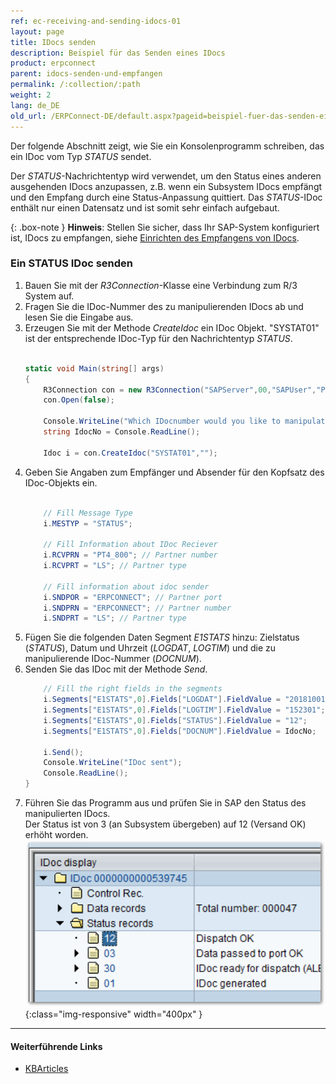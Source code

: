 ```yaml
---
ref: ec-receiving-and-sending-idocs-01
layout: page
title: IDocs senden
description: Beispiel für das Senden eines IDocs
product: erpconnect
parent: idocs-senden-und-empfangen
permalink: /:collection/:path
weight: 2
lang: de_DE
old_url: /ERPConnect-DE/default.aspx?pageid=beispiel-fuer-das-senden-eines-idocs
---
```


Der folgende Abschnitt zeigt, wie Sie ein Konsolenprogramm schreiben, das ein IDoc vom Typ *STATUS* sendet.
 
Der *STATUS*-Nachrichtentyp wird verwendet, um den Status eines anderen ausgehenden IDocs anzupassen, z.B. 
wenn ein Subsystem IDocs empfängt und den Empfang durch eine Status-Anpassung quittiert. 
Das *STATUS*-IDoc enthält nur einen Datensatz und ist somit sehr einfach aufgebaut. 

{: .box-note }
**Hinweis**: Stellen Sie sicher, dass Ihr SAP-System konfiguriert ist, IDocs zu empfangen, siehe [Einrichten des Empfangens von IDocs](./voraussetzungen#einrichten-des-empfangens-von-idocs).

### Ein STATUS IDoc senden

1. Bauen Sie mit der *R3Connection*-Klasse eine Verbindung zum R/3 System auf.
2. Fragen Sie die IDoc-Nummer des zu manipulierenden IDocs ab und lesen Sie die Eingabe aus.
3. Erzeugen Sie mit der Methode *CreateIdoc* ein IDoc Objekt. 
"SYSTAT01" ist der entsprechende IDoc-Typ für den Nachrichtentyp *STATUS*. <br> <br>
	 ```csharp
     static void Main(string[] args)  
     {  
         R3Connection con = new R3Connection("SAPServer",00,"SAPUser","Password","EN","800");
         con.Open(false);  
        
         Console.WriteLine("Which IDocnumber would you like to manipulate?");  
         string IdocNo = Console.ReadLine();  
        
         Idoc i = con.CreateIdoc("SYSTAT01","");
     ```
4. Geben Sie Angaben zum Empfänger und Absender für den Kopfsatz des IDoc-Objekts ein. <br> <br>
	 ```csharp
		 // Fill Message Type 
		 i.MESTYP = "STATUS"; 
  
		 // Fill Information about IDoc Reciever 
		 i.RCVPRN = "PT4_800"; // Partner number 
		 i.RCVPRT = "LS"; // Partner type 
  
		 // Fill information about idoc sender 
		 i.SNDPOR = "ERPCONNECT"; // Partner port 
		 i.SNDPRN = "ERPCONNECT"; // Partner number 
		 i.SNDPRT = "LS"; // Partner type
     ```
5. Fügen Sie die folgenden Daten Segment *E1STATS* hinzu: Zielstatus (*STATUS*), Datum und Uhrzeit (*LOGDAT*, *LOGTIM*) und die zu manipulierende IDoc-Nummer (*DOCNUM*). 
6. Senden Sie das IDoc mit der Methode *Send*. 
	 ```csharp
		 // Fill the right fields in the segments 
		 i.Segments["E1STATS",0].Fields["LOGDAT"].FieldValue = "20181001"; 
		 i.Segments["E1STATS",0].Fields["LOGTIM"].FieldValue = "152301"; 
		 i.Segments["E1STATS",0].Fields["STATUS"].FieldValue = "12"; 
		 i.Segments["E1STATS",0].Fields["DOCNUM"].FieldValue = IdocNo; 
  
		 i.Send(); 
		 Console.WriteLine("IDoc sent"); 
		 Console.ReadLine();
	}
     ```
7. Führen Sie das Programm aus und prüfen Sie in SAP den Status des manipulierten IDocs.<br>
Der Status ist von 3 (an Subsystem übergeben) auf 12 (Versand OK) erhöht worden.<br>
![SAP-Send-IDoc-001](/img/content/SAP-Send-IDoc-001.png){:class="img-responsive" width="400px" }

****
#### Weiterführende Links
- [KBArticles]()

<!---

<details>
<summary>[VB]</summary>
{% highlight visualbasic %}
Sub Main(ByVal args() As String) 
   Using con As R3Connection = New R3Connection("hamlet", _ 
      11, "Theobald", "pw", "DE", "800") 
   con.Open(False) 
  
   Console.WriteLine( _ 
      "Which Idocnumber would you like to manipulate?") 
  
   Dim IdocNo As String = Console.ReadLine() 
  
   Dim i As Idoc = con.CreateIdoc("SYSTAT01", "")
  
   (...)

     End Using
{% endhighlight %}
</details>


<details>
<summary>[VB]</summary>
{% highlight visualbasic %}
' Fill Message Type 
i.MESTYP = "STATUS" 
  
' Fill Information about IDoc Reciever 
i.RCVPRN = "PT4_800" ' Partner number 
i.RCVPRT = "LS" ' Partner type 
  
' Fill information about idoc sender 
i.SNDPOR = "ERPCONNECT" ' Partner port 
i.SNDPRN = "ERPCONNECT" ' Partner number 
i.SNDPRT = "LS" ' Partner type
  
(...)
{% endhighlight %}
</details>


<details>
<summary>[VB]</summary>
{% highlight visualbasic %}
' Fill the right fields in the segments 
i.Segments("E1STATS", 0).Fields("LOGDAT").FieldValue = _ "20060101" 
i.Segments("E1STATS", 0).Fields("LOGTIM").FieldValue = "152301"
i.Segments("E1STATS", 0).Fields("STATUS").FieldValue = "12" 
i.Segments("E1STATS", 0).Fields("DOCNUM").FieldValue = IdocNo 
  
i.Send() 
  
Console.WriteLine("IDoc sent") 
Console.ReadLine()
{% endhighlight %}
</details>
-->